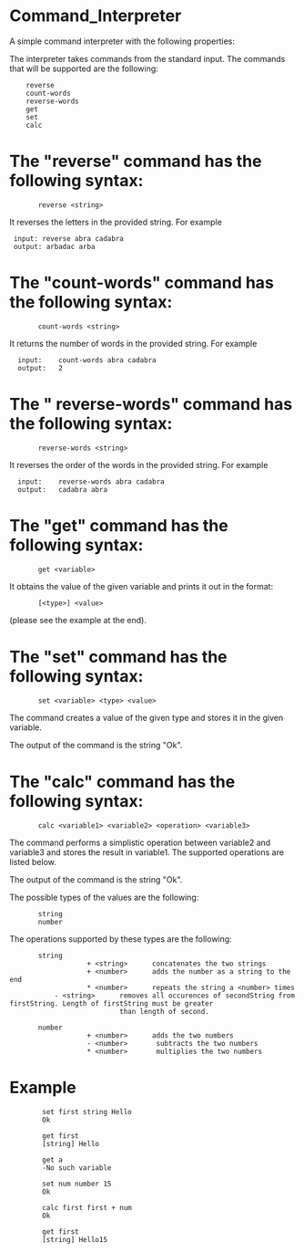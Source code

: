 # Command_Interpreter

A simple command interpreter with the following properties:

The interpreter takes commands from the standard input. The commands that will be supported are the following:

        reverse
        count-words
        reverse-words
        get
        set
        calc
 

# The "reverse" command has the following syntax:
           reverse <string>
It reverses the letters in the provided string. For example

 	 input:	reverse abra cadabra
 	 output: arbadac arba


# The "count-words" command has the following syntax:
           count-words <string>
It returns the number of words in the provided string. For example

	  input:	count-words abra cadabra
	  output: 	2


# The " reverse-words" command has the following syntax:
           reverse-words <string>
It reverses the order of the words in the provided string. For example

	  input:	reverse-words abra cadabra
  	  output: 	cadabra abra

# The "get" command has the following syntax:
           get <variable>

It obtains the value of the given variable and prints it out in the format:

           [<type>] <value>
(please see the example at the end). 


# The "set" command has the following syntax:
           set <variable> <type> <value>

The command creates a value of the given type and stores it in the given variable.

The output of the command is the string "Ok".

# The "calc" command has the following syntax:
           calc <variable1> <variable2> <operation> <variable3>

The command performs a simplistic operation between variable2 and variable3 and stores the result in variable1. The supported operations are listed below.

The output of the command is the string "Ok".


The possible types of the values are the following:

           string
           number
		   
The operations supported by these types are the following:

           string
                       + <string>      concatenates the two strings
                       + <number>      adds the number as a string to the end
                       * <number>      repeats the string a <number> times
		       - <string>      removes all occurences of secondString from firstString. Length of firstString must be greater
		       	               than length of second.

           number
                       + <number>      adds the two numbers
                       - <number>       subtracts the two numbers
                       * <number>       multiplies the two numbers


# Example

			set first string Hello
			Ok
			
			get first
			[string] Hello
			
			get a
			-No such variable
			
			set num number 15
			Ok
			
			calc first first + num
			Ok
			
			get first
			[string] Hello15
